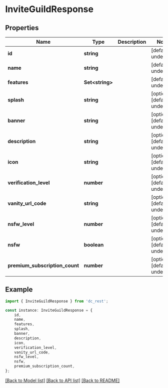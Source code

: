 # InviteGuildResponse


## Properties

Name | Type | Description | Notes
------------ | ------------- | ------------- | -------------
**id** | **string** |  | [default to undefined]
**name** | **string** |  | [default to undefined]
**features** | **Set&lt;string&gt;** |  | [default to undefined]
**splash** | **string** |  | [optional] [default to undefined]
**banner** | **string** |  | [optional] [default to undefined]
**description** | **string** |  | [optional] [default to undefined]
**icon** | **string** |  | [optional] [default to undefined]
**verification_level** | **number** |  | [optional] [default to undefined]
**vanity_url_code** | **string** |  | [optional] [default to undefined]
**nsfw_level** | **number** |  | [optional] [default to undefined]
**nsfw** | **boolean** |  | [optional] [default to undefined]
**premium_subscription_count** | **number** |  | [optional] [default to undefined]

## Example

```typescript
import { InviteGuildResponse } from 'dc_rest';

const instance: InviteGuildResponse = {
    id,
    name,
    features,
    splash,
    banner,
    description,
    icon,
    verification_level,
    vanity_url_code,
    nsfw_level,
    nsfw,
    premium_subscription_count,
};
```

[[Back to Model list]](../README.md#documentation-for-models) [[Back to API list]](../README.md#documentation-for-api-endpoints) [[Back to README]](../README.md)
